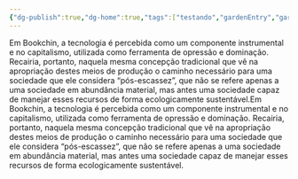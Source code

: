 ```yaml
---
{"dg-publish":true,"dg-home":true,"tags":["testando","gardenEntry","gardenEntry","gardenEntry","gardenEntry","gardenEntry","gardenEntry","gardenEntry","gardenEntry","gardenEntry","gardenEntry","gardenEntry","gardenEntry","gardenEntry","gardenEntry","gardenEntry"],"permalink":"/experiencia-pessoal/","dgPassFrontmatter":true,"noteIcon":""}
---
```



Em Bookchin, a tecnologia é percebida como um componente instrumental e no capitalismo, utilizada como ferramenta de opressão e dominação. Recairia, portanto, naquela mesma concepção tradicional que vê na apropriação destes meios de produção o caminho necessário para uma sociedade que ele considera “pós-escassez”, que não se refere apenas a uma sociedade em abundância material, mas antes uma sociedade capaz de manejar esses recursos de forma ecologicamente sustentável.Em Bookchin, a tecnologia é percebida como um componente instrumental e no capitalismo, utilizada como ferramenta de opressão e dominação. Recairia, portanto, naquela mesma concepção tradicional que vê na apropriação destes meios de produção o caminho necessário para uma sociedade que ele considera “pós-escassez”, que não se refere apenas a uma sociedade em abundância material, mas antes uma sociedade capaz de manejar esses recursos de forma ecologicamente sustentável.